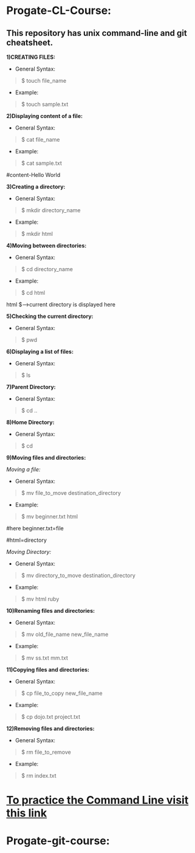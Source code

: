 # Progate-CL-Course:

## This repository has unix command-line and git cheatsheet.

**1)CREATING FILES:**

- General Syntax:

> $ touch file_name

- Example:

> $ touch sample.txt

**2)Displaying content of a file:**

- General Syntax:

> $ cat file_name

- Example:

> $ cat sample.txt

#content-Hello World

**3)Creating a directory:**

- General Syntax:

> $ mkdir directory_name

- Example:

> $ mkdir html

**4)Moving between directories:**

- General Syntax:

> $ cd directory_name

- Example:

> $ cd html

html $-->current directory is displayed here

**5)Checking the current directory:**

- General Syntax:

> $ pwd

**6)Displaying a list of files:**

- General Syntax:

> $ ls

**7)Parent Directory:**

- General Syntax:

> $ cd ..

**8)Home Directory:**

- General Syntax:

> $ cd

**9)Moving files and directories:**

*Moving a file:*

- General Syntax:

> $ mv file_to_move destination_directory

- Example:

> $ mv beginner.txt html

#here beginner.txt=file

#html=directory

*Moving Directory:*

- General Syntax:

> $ mv directory_to_move destination_directory

- Example:

> $ mv html ruby

**10)Renaming files and directories:**

- General Syntax:

> $ mv old_file_name new_file_name

- Example:

> $ mv ss.txt mm.txt

**11)Copying files and directories:**

- General Syntax:

> $ cp file_to_copy new_file_name

- Example:

> $ cp dojo.txt project.txt

**12)Removing files and directories:**

- General Syntax:

> $ rm file_to_remove

- Example:

> $ rm index.txt

# [To practice the Command Line visit this link](https://progate.com/commandline/study/1/13#/32)

# Progate-git-course:


